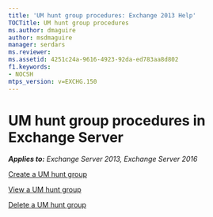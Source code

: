 ```yaml
---
title: 'UM hunt group procedures: Exchange 2013 Help'
TOCTitle: UM hunt group procedures
ms.author: dmaguire
author: msdmaguire
manager: serdars
ms.reviewer: 
ms.assetid: 4251c24a-9616-4923-92da-ed783aa8d802
f1.keywords:
- NOCSH
mtps_version: v=EXCHG.150
---
```


# UM hunt group procedures in Exchange Server

_**Applies to:** Exchange Server 2013, Exchange Server 2016_

[Create a UM hunt group](create-um-hunt-group-exchange-2013-help.md)

[View a UM hunt group](view-um-hunt-group-exchange-2013-help.md)

[Delete a UM hunt group](delete-um-hunt-group-exchange-2013-help.md)
